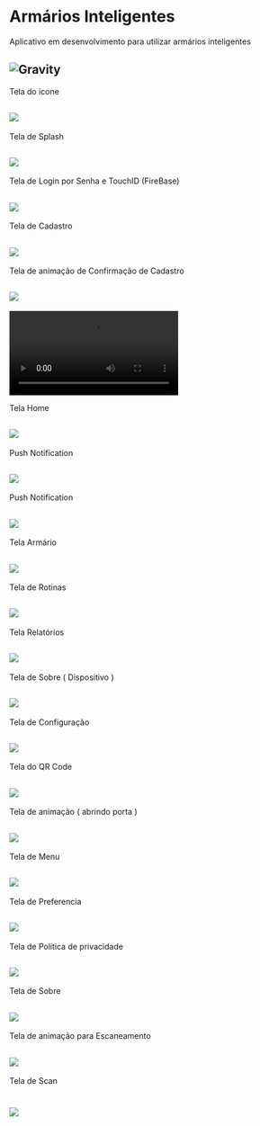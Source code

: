 Armários Inteligentes
===============================================

Aplicativo em desenvolvimento para utilizar armários inteligentes

![Gravity](https://youtu.be/WX_j9xHu5Zo)
 --------------------
 
 Tela do icone
 
 ![](https://github.com/jacksonn455/armarios_inteligentes_biccateca/blob/master/icone.png)
--------------------
 
 Tela de Splash
 
 ![](https://github.com/jacksonn455/armarios_inteligentes_biccateca/blob/master/splash.png)
--------------------
 Tela de Login por Senha e TouchID (FireBase)
 
 ![](https://github.com/jacksonn455/armarios_inteligentes_biccateca/blob/master/login3.png)
--------------------
 
  Tela de Cadastro
 
 ![](https://github.com/jacksonn455/armarios_inteligentes_biccateca/blob/master/cadastrar.png)
--------------------

 Tela de animação de Confirmação de Cadastro
 
 ![](https://github.com/jacksonn455/armarios_inteligentes_biccateca/blob/master/confirma%C3%A7%C3%A3o%20cadastro.png)
--------------------

 ![](https://github.com/jacksonn455/armarios_inteligentes_biccateca/blob/master/conectado.mp4)

 Tela Home
 
 ![](https://github.com/jacksonn455/armarios_inteligentes_biccateca/blob/master/homeTab.png)
--------------------

 Push Notification
 
 ![](https://github.com/jacksonn455/armarios_inteligentes_biccateca/blob/master/push%20notification%20(1).png)
--------------------

 Push Notification
 
 ![](https://github.com/jacksonn455/armarios_inteligentes_biccateca/blob/master/push%20notification%20(2).png)
--------------------

 Tela Armário
 
 ![](https://github.com/jacksonn455/armarios_inteligentes_biccateca/blob/master/armarioo.png)
--------------------

 Tela de Rotinas
 
 ![](https://github.com/jacksonn455/armarios_inteligentes_biccateca/blob/master/rotinas.png)
--------------------

 Tela Relatórios
 
 ![](https://github.com/jacksonn455/armarios_inteligentes_biccateca/blob/master/relatorio%20de%20ocupa%C3%A7%C3%A3o.png)
--------------------

 Tela de Sobre ( Dispositivo )
 
 ![](https://github.com/jacksonn455/armarios_inteligentes_biccateca/blob/master/sobre.png)
--------------------

 Tela de Configuração
 
 ![](https://github.com/jacksonn455/armarios_inteligentes_biccateca/blob/master/config.png)
--------------------

 Tela do QR Code
 
 ![](https://github.com/jacksonn455/armarios_inteligentes_biccateca/blob/master/qr%20do%20armario%20cadastrado.png)
--------------------

 Tela de animação ( abrindo porta )
 
 ![](https://github.com/jacksonn455/armarios_inteligentes_biccateca/blob/master/abrirportaa.png)
--------------------
 
 Tela de Menu
 
 ![](https://github.com/jacksonn455/armarios_inteligentes_biccateca/blob/master/menus.png)
--------------------

 Tela de Preferencia
 
 ![](https://github.com/jacksonn455/armarios_inteligentes_biccateca/blob/master/preferencia.png)
--------------------

 Tela de Política de privacidade
 
 ![](https://github.com/jacksonn455/armarios_inteligentes_biccateca/blob/master/privacidade.png)
--------------------

 Tela de Sobre
 
 ![](https://github.com/jacksonn455/armarios_inteligentes_biccateca/blob/master/Sobre%203.png)
--------------------
 
 Tela de animação para Escaneamento
 
 ![](https://github.com/jacksonn455/armarios_inteligentes_biccateca/blob/master/qrscann.png)
--------------------

 Tela de Scan
 
 ![](https://github.com/jacksonn455/armarios_inteligentes_biccateca/blob/master/qr%20codee.png)
===============================================

